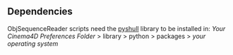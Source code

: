 
## Dependencies
ObjSequenceReader scripts need the [pyshull](https://github.com/TimSC/pyshull) library to be installed in: *Your Cinema4D Preferences Folder* > library > python > packages > *your operating system*
